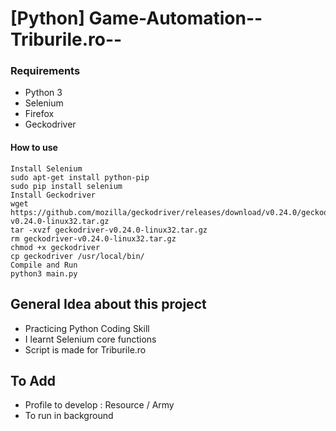 # [Python] Game-Automation--Triburile.ro--

### Requirements
  * Python 3
  * Selenium
  * Firefox
  * Geckodriver

#### How to use
```
Install Selenium
sudo apt-get install python-pip
sudo pip install selenium
Install Geckodriver
wget https://github.com/mozilla/geckodriver/releases/download/v0.24.0/geckodriver-v0.24.0-linux32.tar.gz
tar -xvzf geckodriver-v0.24.0-linux32.tar.gz
rm geckodriver-v0.24.0-linux32.tar.gz
chmod +x geckodriver
cp geckodriver /usr/local/bin/
Compile and Run
python3 main.py
```

## General Idea about this project
 * Practicing Python Coding Skill
 * I learnt Selenium core functions
 * Script is made for Triburile.ro

 ## To Add
 * Profile to develop : Resource / Army 
 * To run in background
